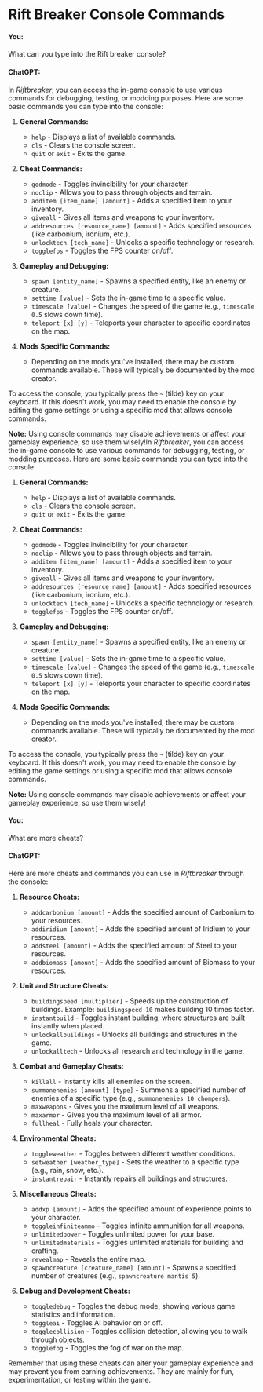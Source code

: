 # Rift Breaker Console Commands

#### You:
What can you type into the Rift breaker console? 

#### ChatGPT:
In *Riftbreaker*, you can access the in-game console to use various commands for debugging, testing, or modding purposes. Here are some basic commands you can type into the console:

1. **General Commands:**
   - `help` - Displays a list of available commands.
   - `cls` - Clears the console screen.
   - `quit` or `exit` - Exits the game.

2. **Cheat Commands:**
   - `godmode` - Toggles invincibility for your character.
   - `noclip` - Allows you to pass through objects and terrain.
   - `additem [item_name] [amount]` - Adds a specified item to your inventory.
   - `giveall` - Gives all items and weapons to your inventory.
   - `addresources [resource_name] [amount]` - Adds specified resources (like carbonium, ironium, etc.).
   - `unlocktech [tech_name]` - Unlocks a specific technology or research.
   - `togglefps` - Toggles the FPS counter on/off.

3. **Gameplay and Debugging:**
   - `spawn [entity_name]` - Spawns a specified entity, like an enemy or creature.
   - `settime [value]` - Sets the in-game time to a specific value.
   - `timescale [value]` - Changes the speed of the game (e.g., `timescale 0.5` slows down time).
   - `teleport [x] [y]` - Teleports your character to specific coordinates on the map.

4. **Mods Specific Commands:**
   - Depending on the mods you've installed, there may be custom commands available. These will typically be documented by the mod creator.

To access the console, you typically press the `~` (tilde) key on your keyboard. If this doesn't work, you may need to enable the console by editing the game settings or using a specific mod that allows console commands.

**Note:** Using console commands may disable achievements or affect your gameplay experience, so use them wisely!In *Riftbreaker*, you can access the in-game console to use various commands for debugging, testing, or modding purposes. Here are some basic commands you can type into the console:

1. **General Commands:**
   - `help` - Displays a list of available commands.
   - `cls` - Clears the console screen.
   - `quit` or `exit` - Exits the game.

2. **Cheat Commands:**
   - `godmode` - Toggles invincibility for your character.
   - `noclip` - Allows you to pass through objects and terrain.
   - `additem [item_name] [amount]` - Adds a specified item to your inventory.
   - `giveall` - Gives all items and weapons to your inventory.
   - `addresources [resource_name] [amount]` - Adds specified resources (like carbonium, ironium, etc.).
   - `unlocktech [tech_name]` - Unlocks a specific technology or research.
   - `togglefps` - Toggles the FPS counter on/off.

3. **Gameplay and Debugging:**
   - `spawn [entity_name]` - Spawns a specified entity, like an enemy or creature.
   - `settime [value]` - Sets the in-game time to a specific value.
   - `timescale [value]` - Changes the speed of the game (e.g., `timescale 0.5` slows down time).
   - `teleport [x] [y]` - Teleports your character to specific coordinates on the map.

4. **Mods Specific Commands:**
   - Depending on the mods you've installed, there may be custom commands available. These will typically be documented by the mod creator.

To access the console, you typically press the `~` (tilde) key on your keyboard. If this doesn't work, you may need to enable the console by editing the game settings or using a specific mod that allows console commands.

**Note:** Using console commands may disable achievements or affect your gameplay experience, so use them wisely!


#### You:
What are more cheats? 

#### ChatGPT:
Here are more cheats and commands you can use in *Riftbreaker* through the console:

1. **Resource Cheats:**
   - `addcarbonium [amount]` - Adds the specified amount of Carbonium to your resources.
   - `addiridium [amount]` - Adds the specified amount of Iridium to your resources.
   - `addsteel [amount]` - Adds the specified amount of Steel to your resources.
   - `addbiomass [amount]` - Adds the specified amount of Biomass to your resources.

2. **Unit and Structure Cheats:**
   - `buildingspeed [multiplier]` - Speeds up the construction of buildings. Example: `buildingspeed 10` makes building 10 times faster.
   - `instantbuild` - Toggles instant building, where structures are built instantly when placed.
   - `unlockallbuildings` - Unlocks all buildings and structures in the game.
   - `unlockalltech` - Unlocks all research and technology in the game.

3. **Combat and Gameplay Cheats:**
   - `killall` - Instantly kills all enemies on the screen.
   - `summonenemies [amount] [type]` - Summons a specified number of enemies of a specific type (e.g., `summonenemies 10 chompers`).
   - `maxweapons` - Gives you the maximum level of all weapons.
   - `maxarmor` - Gives you the maximum level of all armor.
   - `fullheal` - Fully heals your character.

4. **Environmental Cheats:**
   - `toggleweather` - Toggles between different weather conditions.
   - `setweather [weather_type]` - Sets the weather to a specific type (e.g., rain, snow, etc.).
   - `instantrepair` - Instantly repairs all buildings and structures.

5. **Miscellaneous Cheats:**
   - `addxp [amount]` - Adds the specified amount of experience points to your character.
   - `toggleinfiniteammo` - Toggles infinite ammunition for all weapons.
   - `unlimitedpower` - Toggles unlimited power for your base.
   - `unlimitedmaterials` - Toggles unlimited materials for building and crafting.
   - `revealmap` - Reveals the entire map.
   - `spawncreature [creature_name] [amount]` - Spawns a specified number of creatures (e.g., `spawncreature mantis 5`).

6. **Debug and Development Cheats:**
   - `toggledebug` - Toggles the debug mode, showing various game statistics and information.
   - `toggleai` - Toggles AI behavior on or off.
   - `togglecollision` - Toggles collision detection, allowing you to walk through objects.
   - `togglefog` - Toggles the fog of war on the map.

Remember that using these cheats can alter your gameplay experience and may prevent you from earning achievements. They are mainly for fun, experimentation, or testing within the game.
